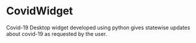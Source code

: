 # CovidWidget
Covid-19 Desktop widget developed using python gives statewise updates about covid-19 as requested by the user.
